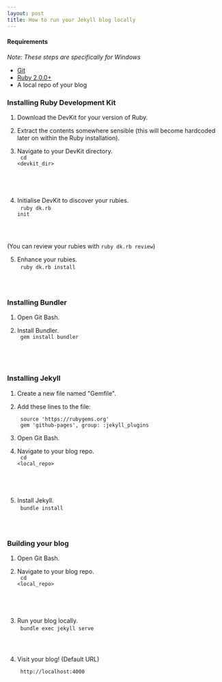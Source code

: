 ```yaml
---
layout: post
title: How to run your Jekyll blog locally
---
```


#### Requirements

<i>Note: These steps are specifically for Windows</i>

* <a href="https://git-scm.com/">Git</a>
* <a href="http://rubyinstaller.org/downloads/">Ruby 2.0.0+</a>
* A local repo of your blog

### Installing Ruby Development Kit

1. Download the DevKit for your version of Ruby.

2. Extract the contents somewhere sensible (this will become hardcoded later on within the Ruby installation).

3. Navigate to your DevKit directory.
<br/><code>
cd &lt;devkit_dir&gt;
</code>

4. Initialise DevKit to discover your rubies.
<br/><code>
ruby dk.rb init
</code>
<br/>(You can review your rubies with <code>ruby dk.rb review</code>)

5. Enhance your rubies.
<br/><code>
ruby dk.rb install
</code>

### Installing Bundler

1. Open Git Bash.

2. Install Bundler.
<br/><code>
gem install bundler
</code>

### Installing Jekyll

1. Create a new file named "Gemfile".

2. Add these lines to the file: 

        source 'https://rubygems.org'
        gem 'github-pages', group: :jekyll_plugins

3. Open Git Bash.

4. Navigate to your blog repo.
<br/><code>
cd &lt;local_repo&gt;
</code>

5. Install Jekyll.
<br/><code>
bundle install
</code>

### Building your blog

1. Open Git Bash.

2. Navigate to your blog repo.
<br/><code>
cd &lt;local_repo&gt;
</code>

3. Run your blog locally.
<br/><code>
bundle exec jekyll serve
</code>

4. Visit your blog! (Default URL)

        http://localhost:4000
